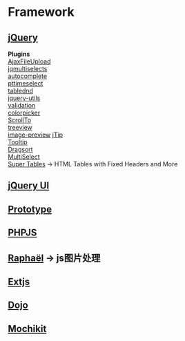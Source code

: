 Framework  
==========

[jQuery](http://jquery.com/)  
----------
__Plugins__  
[AjaxFileUpload](http://www.phpletter.com/Our-Projects/AjaxFileUpload/)  
[jqmultiselects](http://code.google.com/p/jqmultiselects/)  
[autocomplete](http://bassistance.de/jquery-plugins/jquery-plugin-autocomplete/)  
[pttimeselect](http://pttimeselect.sourceforge.net/example/index.html)  
[tablednd](http://www.isocra.com/2008/02/table-drag-and-drop-jquery-plugin/)  
[jquery-utils](http://code.google.com/p/jquery-utils/)  
[validation](http://bassistance.de/jquery-plugins/jquery-plugin-validation/)  
[colorpicker](http://www.eyecon.ro/colorpicker/)  
[ScrollTo](http://plugins.jquery.com/project/ScrollTo)  
[treeview](http://jquery.bassistance.de/treeview/demo/)  
[image-preview](http://james.padolsey.com/javascript/new-jquery-plugin-imgpreview/)
[jTip](http://codylindley.com/blogstuff/js/jtip/)  
[Tooltip](http://flowplayer.org/tools/tooltip/index.html)  
[Dragsort](http://dragsort.codeplex.com/)  
[MultiSelect](http://abeautifulsite.net/blog/2008/04/jquery-multiselect/)  
[Super Tables](http://www.matts411.com/post/super_tables/) -> HTML Tables with Fixed Headers and More  

[jQuery UI](http://jqueryui.com/)  
----------

[Prototype](http://prototypejs.org/)  
----------

[PHPJS](http://phpjs.org/)  
----------

[Raphaël](http://raphaeljs.com/index.html) -> js图片处理  
----------

[Extjs](http://www.sencha.com/)  
----------

[Dojo](http://dojotoolkit.org/)  
----------

[Mochikit](http://mochi.github.com/mochikit/index.html)  
----------
